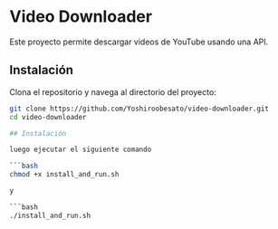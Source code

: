 # Video Downloader

Este proyecto permite descargar videos de YouTube usando una API.

## Instalación

Clona el repositorio y navega al directorio del proyecto:

```bash
git clone https://github.com/Yoshiroobesato/video-downloader.git
cd video-downloader

## Instalación

luego ejecutar el siguiente comando

```bash
chmod +x install_and_run.sh

y

```bash
./install_and_run.sh

